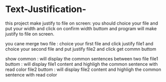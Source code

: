 # Text-Justification-
this project make justify to file on screen:
you should choice your file and put your width and click on confirm width buttom and program will make justify to file on screen. 

you cane merge two file :
choice your first file and click justify file1 and choice your second file and put justify file2
and click get commn buttom 

show common : will display the common sentences between two file 
file1 buttom : will display file1 content and highligh the common sentence with read color 
file2 buttom : will display file2 content and highligh the common sentence with read color 
